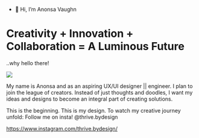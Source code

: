 - 👋 Hi, I’m Anonsa Vaughn

<h1> Creativity + Innovation + Collaboration = A Luminous Future </h1>

 ..why hello there! 
 
<img src= "https://images.unsplash.com/photo-1615493749953-742903db7e9d?ixlib=rb-1.2.1&q=80&fm=jpg&crop=entropy&cs=tinysrgb&dl=perry-merrity-ii-_VO2fXVpQLY-unsplash.jpg&w=640">
  
<p> My name is Anonsa and as an aspiring UX/UI designer || engineer. I plan to join the league of creators. Instead of just thoughts and doodles, I want my ideas and designs to become an integral part of creating solutions. </p>

This is the beginning. This is my design. To watch my creative journey unfold: Follow me on insta! @thrive.bydesign


<a> https://www.instagram.com/thrive.bydesign/ </a>


<meta name="viewport" content="width=device-width, initial-scale=1">
<link rel="stylesheet" href="https://cdnjs.cloudflare.com/ajax/libs/font-awesome/4.7.0/css/font-awesome.min.css">

<!---
ThriveByDesign/ThriveByDesign is a ✨ special ✨ repository because its `README.md` (this file) appears on your GitHub profile.
You can click the Preview link to take a look at your changes.
--->
